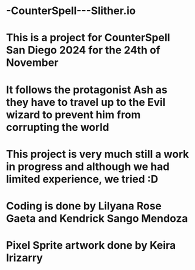 # -CounterSpell---Slither.io

# This is a project for CounterSpell San Diego 2024 for the 24th of November
# It follows the protagonist Ash as they have to travel up to the Evil wizard to prevent him from corrupting the world
# This project is very much still a work in progress and although we had limited experience, we tried :D
# Coding is done by Lilyana Rose Gaeta and Kendrick Sango Mendoza
# Pixel Sprite artwork done by Keira Irizarry
